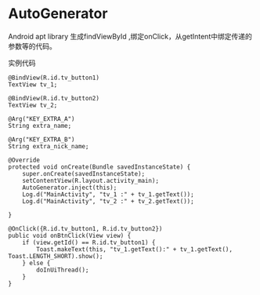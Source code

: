 # AutoGenerator
Android apt library 生成findViewById ,绑定onClick，从getIntent中绑定传递的参数等的代码。

实例代码
    

    @BindView(R.id.tv_button1)
    TextView tv_1;

    @BindView(R.id.tv_button2)
    TextView tv_2;

    @Arg("KEY_EXTRA_A")
    String extra_name;

    @Arg("KEY_EXTRA_B")
    String extra_nick_name;

    @Override
    protected void onCreate(Bundle savedInstanceState) {
        super.onCreate(savedInstanceState);
        setContentView(R.layout.activity_main);
        AutoGenerator.inject(this);
        Log.d("MainActivity", "tv_1 :" + tv_1.getText());
        Log.d("MainActivity", "tv_2 :" + tv_2.getText());

    }

    @OnClick({R.id.tv_button1, R.id.tv_button2})
    public void onBtnClick(View view) {
        if (view.getId() == R.id.tv_button1) {
            Toast.makeText(this, "tv_1.getText():" + tv_1.getText(), Toast.LENGTH_SHORT).show();
        } else {
            doInUiThread();
        }
    }
